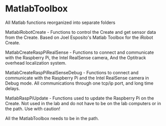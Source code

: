 # MatlabToolbox
All Matlab functions reorganized into separate folders

MatlabiRobotCreate - Functions to control the Create and get sensor data from the Create. Based on Joel Esposito's Matlab Toolbox for the iRobot Create.

MatlabCreateRaspPiRealSense - Functions to connect and communicate with the Raspberry Pi, the Intel RealSense camera, And the Optitrack overhead localization system.

MatlabCreateRaspPiRealSenseDebug - Functions to connect and communicate with the Raspberry Pi and the Intel RealSense camera in Debug mode. All communications through one tcp/ip port, and long time delays. 

MatlabRaspPiUpdate - Functions used to update the Raspberry Pi on the Create. Not used in the lab and do not have to be on the lab computers or in the path. Use with caution!

All the MatlabToolbox needs to be in the path.
